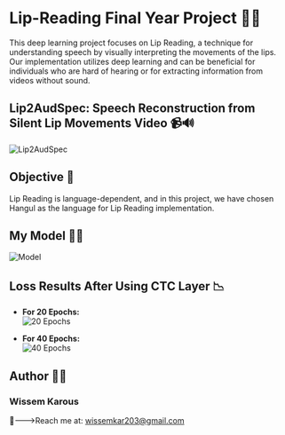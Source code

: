 # Lip-Reading Final Year Project 🎤👄

This deep learning project focuses on Lip Reading, a technique for understanding speech by visually interpreting the movements of the lips. Our implementation utilizes deep learning and can be beneficial for individuals who are hard of hearing or for extracting information from videos without sound.

## Lip2AudSpec: Speech Reconstruction from Silent Lip Movements Video 📹🔊
![Lip2AudSpec](https://github.com/wissemkarous/Lip-readingPFA/assets/115191512/b1a8a17b-da29-4424-9e5c-b3f51dd07a27)

## Objective 🎯
Lip Reading is language-dependent, and in this project, we have chosen Hangul as the language for Lip Reading implementation.

## My Model 🤖💬
![Model](https://github.com/wissemkarous/Lip-reading-Final-Year-Project/assets/115191512/f5c87939-e3cc-407a-aa82-63bd553b8f4d)

## Loss Results After Using CTC Layer 📉
- **For 20 Epochs:** <br>
  ![20 Epochs](https://github.com/wissemkarous/Lip-reading-Final-Year-Project/assets/115191512/7f546150-bac9-4ac2-aa03-2a06a7cbc9d3)

- **For 40 Epochs:** <br>
  ![40 Epochs](https://github.com/wissemkarous/Lip-reading-Final-Year-Project/assets/115191512/6c5282e6-7276-4a27-8ece-fa31c3c5a576)

## Author 🧑‍💻
### Wissem Karous 
📧--->Reach me at: wissemkar203@gmail.com
